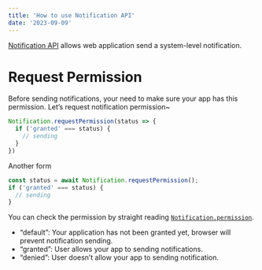 ```yaml
---
title: 'How to use Notification API'
date: '2023-09-09'
---
```


[Notification API](https://developer.mozilla.org/zh-CN/docs/Web/API/Notifications_API) allows web application send a system-level notification.

# Request Permission
Before sending notifications, your need to make sure your app has this permission.
Let’s request notification permission~
```javascript
Notification.requestPermission(status => {
  if ('granted' === status) {
    // sending
  }
})
```
Another form
```javascript
const status = await Notification.requestPermission();
if ('granted' === status) {
  // sending
}
```

You can check the permission by straight reading [`Notification.permission`](https://developer.mozilla.org/zh-CN/docs/Web/API/Notification/permission_static).
- “default”: Your application has not been granted yet, browser will prevent notification sending.
- “granted”: User allows your app to sending notifications.
- “denied”: User doesn’t allow your app to sending notification.


